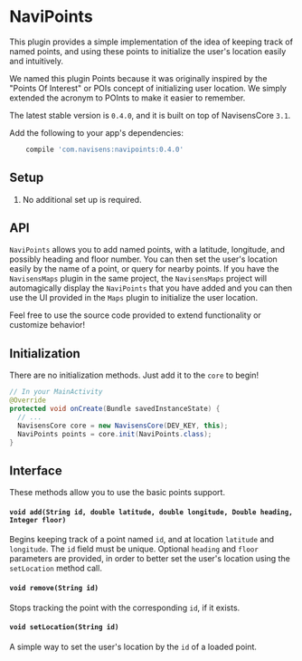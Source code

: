 # NaviPoints

This plugin provides a simple implementation of the idea of keeping track of named points, and using these points to initialize the user's location easily and intuitively.

We named this plugin Points because it was originally inspired by the "Points Of Interest" or POIs concept of initializing user location. We simply extended the acronym to POInts to make it easier to remember.

The latest stable version is `0.4.0`, and it is built on top of NavisensCore `3.1`.

Add the following to your app's dependencies:

```gradle
    compile 'com.navisens:navipoints:0.4.0'
```

## Setup

1. No additional set up is required.

## API

`NaviPoints` allows you to add named points, with a latitude, longitude, and possibly heading and floor number. You can then set the user's location easily by the name of a point, or query for nearby points. If you have the `NavisensMaps` plugin in the same project, the `NavisensMaps` project will automagically display the `NaviPoints` that you have added and you can then use the UI provided in the `Maps` plugin to initialize the user location.

Feel free to use the source code provided to extend functionality or customize behavior!

## Initialization

There are no initialization methods. Just add it to the `core` to begin!

```java
// In your MainActivity
@Override
protected void onCreate(Bundle savedInstanceState) {
  // ...
  NavisensCore core = new NavisensCore(DEV_KEY, this);
  NaviPoints points = core.init(NaviPoints.class);
}
```

## Interface

These methods allow you to use the basic points support.

#### `void add(String id, double latitude, double longitude, Double heading, Integer floor)`

Begins keeping track of a point named `id`, and at location `latitude` and `longitude`. The `id` field must be unique. Optional `heading` and `floor` parameters are provided, in order to better set the user's location using the `setLocation` method call.

#### `void remove(String id)`

Stops tracking the point with the corresponding `id`, if it exists.

#### `void setLocation(String id)`

A simple way to set the user's location by the `id` of a loaded point.
